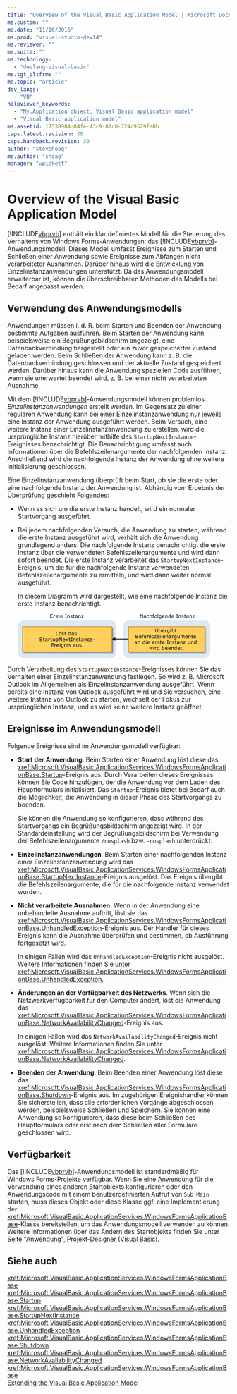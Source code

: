 ```yaml
---
title: "Overview of the Visual Basic Application Model | Microsoft Docs"
ms.custom: ""
ms.date: "11/16/2016"
ms.prod: "visual-studio-dev14"
ms.reviewer: ""
ms.suite: ""
ms.technology: 
  - "devlang-visual-basic"
ms.tgt_pltfrm: ""
ms.topic: "article"
dev_langs: 
  - "VB"
helpviewer_keywords: 
  - "My.Application object, Visual Basic application model"
  - "Visual Basic application model"
ms.assetid: 17538984-84fe-43c9-82c8-724c9529fe8b
caps.latest.revision: 30
caps.handback.revision: 30
author: "stevehoag"
ms.author: "shoag"
manager: "wpickett"
---
```

# Overview of the Visual Basic Application Model
[!INCLUDE[vbprvb](../../../csharp/programming-guide/concepts/linq/includes/vbprvb_md.md)] enthält ein klar definiertes Modell für die Steuerung des Verhaltens von Windows Forms\-Anwendungen: das [!INCLUDE[vbprvb](../../../csharp/programming-guide/concepts/linq/includes/vbprvb_md.md)]\-Anwendungsmodell.  Dieses Modell umfasst Ereignisse zum Starten und Schließen einer Anwendung sowie Ereignisse zum Abfangen nicht verarbeiteter Ausnahmen.  Darüber hinaus wird die Entwicklung von Einzelinstanzanwendungen unterstützt.  Da das Anwendungsmodell erweiterbar ist, können die überschreibbaren Methoden des Modells bei Bedarf angepasst werden.  
  
## Verwendung des Anwendungsmodells  
 Anwendungen müssen i. d. R. beim Starten und Beenden der Anwendung bestimmte Aufgaben ausführen.  Beim Starten der Anwendung kann beispielsweise ein Begrüßungsbildschirm angezeigt, eine Datenbankverbindung hergestellt oder ein zuvor gespeicherter Zustand geladen werden.  Beim Schließen der Anwendung kann z. B. die Datenbankverbindung geschlossen und der aktuelle Zustand gespeichert werden.  Darüber hinaus kann die Anwendung speziellen Code ausführen, wenn sie unerwartet beendet wird, z. B. bei einer nicht verarbeiteten Ausnahme.  
  
 Mit dem [!INCLUDE[vbprvb](../../../csharp/programming-guide/concepts/linq/includes/vbprvb_md.md)]\-Anwendungsmodell können problemlos *Einzelinstanzanwendungen* erstellt werden.  Im Gegensatz zu einer regulären Anwendung kann bei einer Einzelinstanzanwendung nur jeweils eine Instanz der Anwendung ausgeführt werden.  Beim Versuch, eine weitere Instanz einer Einzelinstanzanwendung zu erstellen, wird die ursprüngliche Instanz hierüber mithilfe des `StartupNextInstance`\-Ereignisses benachrichtigt.  Die Benachrichtigung umfasst auch Informationen über die Befehlszeilenargumente der nachfolgenden Instanz.  Anschließend wird die nachfolgende Instanz der Anwendung ohne weitere Initialisierung geschlossen.  
  
 Eine Einzelinstanzanwendung überprüft beim Start, ob sie die erste oder eine nachfolgende Instanz der Anwendung ist. Abhängig vom Ergebnis der Überprüfung geschieht Folgendes:  
  
-   Wenn es sich um die erste Instanz handelt, wird ein normaler Startvorgang ausgeführt.  
  
-   Bei jedem nachfolgenden Versuch, die Anwendung zu starten, während die erste Instanz ausgeführt wird, verhält sich die Anwendung grundlegend anders.  Die nachfolgende Instanz benachrichtigt die erste Instanz über die verwendeten Befehlszeilenargumente und wird dann sofort beendet.  Die erste Instanz verarbeitet das `StartupNextInstance`\-Ereignis, um die für die nachfolgende Instanz verwendeten Befehlszeilenargumente zu ermitteln, und wird dann weiter normal ausgeführt.  
  
     In diesem Diagramm wird dargestellt, wie eine nachfolgende Instanz die erste Instanz benachrichtigt.  
  
     ![Bild zur Einzelinstanzanwendung](../../../visual-basic/developing-apps/development-with-my/media/singleinstance.gif "SingleInstance")  
  
 Durch Verarbeitung des `StartupNextInstance`\-Ereignisses können Sie das Verhalten einer Einzelinstanzanwendung festlegen.  So wird z. B. Microsoft Outlook im Allgemeinen als Einzelinstanzanwendung ausgeführt. Wenn bereits eine Instanz von Outlook ausgeführt wird und Sie versuchen, eine weitere Instanz von Outlook zu starten, wechselt der Fokus zur ursprünglichen Instanz, und es wird keine weitere Instanz geöffnet.  
  
## Ereignisse im Anwendungsmodell  
 Folgende Ereignisse sind im Anwendungsmodell verfügbar:  
  
-   **Start der Anwendung**.  Beim Starten einer Anwendung löst diese das <xref:Microsoft.VisualBasic.ApplicationServices.WindowsFormsApplicationBase.Startup>\-Ereignis aus.  Durch Verarbeiten dieses Ereignisses können Sie Code hinzufügen, der die Anwendung vor dem Laden des Hauptformulars initialisiert.  Das `Startup`\-Ereignis bietet bei Bedarf auch die Möglichkeit, die Anwendung in dieser Phase des Startvorgangs zu beenden.  
  
     Sie können die Anwendung so konfigurieren, dass während des Startvorgangs ein Begrüßungsbildschirm angezeigt wird.  In der Standardeinstellung wird der Begrüßungsbildschirm bei Verwendung der Befehlszeilenargumente `/nosplash` bzw. `-nosplash` unterdrückt.  
  
-   **Einzelinstanzanwendungen**.  Beim Starten einer nachfolgenden Instanz einer Einzelinstanzanwendung wird das <xref:Microsoft.VisualBasic.ApplicationServices.WindowsFormsApplicationBase.StartupNextInstance>\-Ereignis ausgelöst.  Das Ereignis übergibt die Befehlszeilenargumente, die für die nachfolgende Instanz verwendet wurden.  
  
-   **Nicht verarbeitete Ausnahmen**.  Wenn in der Anwendung eine unbehandelte Ausnahme auftritt, löst sie das <xref:Microsoft.VisualBasic.ApplicationServices.WindowsFormsApplicationBase.UnhandledException>\-Ereignis aus.  Der Handler für dieses Ereignis kann die Ausnahme überprüfen und bestimmen, ob Ausführung fortgesetzt wird.  
  
     In einigen Fällen wird das `UnhandledException`\-Ereignis nicht ausgelöst.  Weitere Informationen finden Sie unter <xref:Microsoft.VisualBasic.ApplicationServices.WindowsFormsApplicationBase.UnhandledException>.  
  
-   **Änderungen an der Verfügbarkeit des Netzwerks**.  Wenn sich die Netzwerkverfügbarkeit für den Computer ändert, löst die Anwendung das <xref:Microsoft.VisualBasic.ApplicationServices.WindowsFormsApplicationBase.NetworkAvailabilityChanged>\-Ereignis aus.  
  
     In einigen Fällen wird das `NetworkAvailabilityChanged`\-Ereignis nicht ausgelöst.  Weitere Informationen finden Sie unter <xref:Microsoft.VisualBasic.ApplicationServices.WindowsFormsApplicationBase.NetworkAvailabilityChanged>.  
  
-   **Beenden der Anwendung**.  Beim Beenden einer Anwendung löst diese das <xref:Microsoft.VisualBasic.ApplicationServices.WindowsFormsApplicationBase.Shutdown>\-Ereignis aus.  Im zugehörigen Ereignishandler können Sie sicherstellen, dass alle erforderlichen Vorgänge abgeschlossen werden, beispielsweise Schließen und Speichern.  Sie können eine Anwendung so konfigurieren, dass diese beim Schließen des Hauptformulars oder erst nach dem Schließen aller Formulare geschlossen wird.  
  
## Verfügbarkeit  
 Das [!INCLUDE[vbprvb](../../../csharp/programming-guide/concepts/linq/includes/vbprvb_md.md)]\-Anwendungsmodell ist standardmäßig für Windows Forms\-Projekte verfügbar.  Wenn Sie eine Anwendung für die Verwendung eines anderen Startobjekts konfigurieren oder den Anwendungscode mit einem benutzerdefinierten Aufruf von `Sub Main` starten, muss dieses Objekt oder diese Klasse ggf. eine Implementierung der <xref:Microsoft.VisualBasic.ApplicationServices.WindowsFormsApplicationBase>\-Klasse bereitstellen, um das Anwendungsmodell verwenden zu können.  Weitere Informationen über das Ändern des Startobjekts finden Sie unter [Seite "Anwendung", Projekt\-Designer \(Visual Basic\)](/visual-studio/ide/reference/application-page-project-designer-visual-basic).  
  
## Siehe auch  
 <xref:Microsoft.VisualBasic.ApplicationServices.WindowsFormsApplicationBase>   
 <xref:Microsoft.VisualBasic.ApplicationServices.WindowsFormsApplicationBase.Startup>   
 <xref:Microsoft.VisualBasic.ApplicationServices.WindowsFormsApplicationBase.StartupNextInstance>   
 <xref:Microsoft.VisualBasic.ApplicationServices.WindowsFormsApplicationBase.UnhandledException>   
 <xref:Microsoft.VisualBasic.ApplicationServices.WindowsFormsApplicationBase.Shutdown>   
 <xref:Microsoft.VisualBasic.ApplicationServices.WindowsFormsApplicationBase.NetworkAvailabilityChanged>   
 <xref:Microsoft.VisualBasic.ApplicationServices.WindowsFormsApplicationBase>   
 [Extending the Visual Basic Application Model](../../../visual-basic/developing-apps/customizing-extending-my/extending-the-visual-basic-application-model.md)